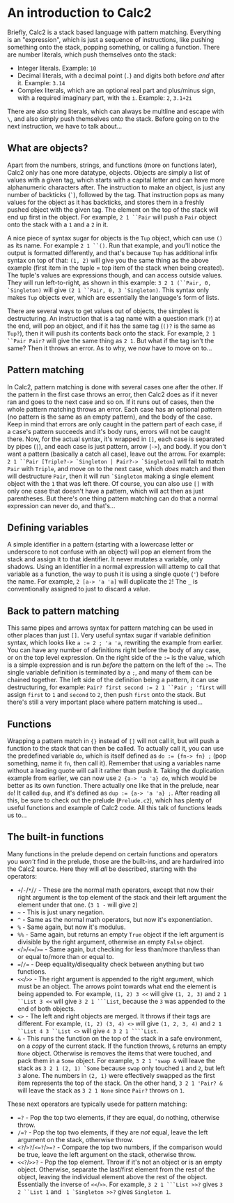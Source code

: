 # An introduction to Calc2

Briefly, Calc2 is a stack based language with pattern matching. Everything is an "expression", which is just a sequence of instructions, like pushing something onto the stack, popping something, or calling a function. There are number literals, which push themselves onto the stack:

* Integer literals. Example: `10`
* Decimal literals, with a decimal point (`.`) and digits both before *and* after it. Example: `3.14`
* Complex literals, which are an optional real part and plus/minus sign, with a required imaginary part, with the `i`. Example: `2`, `3.1+2i`

There are also string literals, which can always be multline and escape with ` \ `, and also simply push themselves onto the stack. Before going on to the next instruction, we have to talk about...

## What are objects?

Apart from the numbers, strings, and functions (more on functions later), Calc2 only has one more datatype, objects. Objects are simply a list of values with a given tag, which starts with a capital letter and can have more alphanumeric characters after. The instruction to make an object, is just any number of backticks (`` ` ``), followed by the tag. That instruction pops as many values for the object as it has backticks, and stores them in a freshly pushed object with the given tag. The element on the top of the stack will end up first in the object. For example, `2 1 ``Pair` will push a `Pair` object onto the stack with a `1` and a `2` in it.

A nice piece of syntax sugar for objects is the `Tup` object, which can use `()` as its name. For example `2 1 ``()`. Run that example, and you'll notice the output is formatted differently, and that's because `Tup` has additional infix syntax on top of that: `(1, 2)` will give you the same thing as the above example (first item in the tuple = top item of the stack when being created). The tuple's values are expressions though, and can access outside values. They will run left-to-right, as shown in this example: ```3 2 1 (``Pair, 0, `Singleton)``` will give ```(2 1 ``Pair, 0, 3 `Singleton)```. This syntax only makes `Tup` objects ever, which are essentially the language's form of lists.

There are several ways to get values out of objects, the simplest is destructuring. An instruction that is a tag name with a question mark (`?`) at the end, will pop an object, and if it has the same tag (`()?` is the same as `Tup?`), then it will push its contents back onto the stack. For example, `2 1 ``Pair Pair?` will give the same thing as `2 1`. But what if the tag isn't the same? Then it throws an error. As to why, we now have to move on to...

## Pattern matching

In Calc2, pattern matching is done with several cases one after the other. If the pattern in the first case throws an error, then Calc2 does as if it never ran and goes to the next case and so on. If it runs out of cases, then the whole pattern matching throws an error. Each case has an optional pattern (no pattern is the same as an empty pattern), and the body of the case. Keep in mind that errors are only caught in the pattern part of each case, if a case's pattern succeeds and it's body runs, errors will not be caught there. Now, for the actual syntax, it's wrapped in `[]`, each case is separated by pipes (`|`), and each case is just pattern, arrow (`->`), and body. If you don't want a pattern (basically a catch all case), leave out the arrow. For example: ```2 1 ``Pair [Triple?-> `Singleton | Pair?-> `Singleton]``` will fail to match `Pair` with `Triple`, and move on to the next case, which *does* match and then will destructure `Pair`, then it will run `` `Singleton `` making a single element object with the `1` that was left there. Of course, you can also use `[]` with only one case that doesn't have a pattern, which will act then as just parentheses. But there's one thing pattern matching can do that a normal expression can never do, and that's...

## Defining variables

A simple identifier in a pattern (starting with a lowercase letter or underscore to not confuse with an object) will pop an element from the stack and assign it to that identifier. It never mutates a variable, only shadows. Using an identifier in a normal expression will attemp to call that variable as a function, the way to push it is using a single quote (`'`) before the name. For example, `2 [a-> 'a 'a]` will duplicate the `2`! The `_` is conventionally assigned to just to discard a value.

## Back to pattern matching

This same pipes and arrows syntax for pattern matching can be used in other places than just `[]`. Very useful syntax sugar if variable definition syntax, which looks like `a := 2 ; 'a 'a`, rewriting the example from earlier. You can have any number of definitions right before the body of any case, or on the top level expression. On the right side of the `:=` is the value, which is a simple expression and is run *before* the pattern on the left of the `:=`. The single variable definition is terminated by a `;`, and many of them can be chained together. The left side of the definition being a pattern, it can use destructuring, for example: `Pair? first second := 2 1 ``Pair ; 'first` will assign `first` to `1` and `second` to `2`, then push `first` onto the stack. But there's still a very important place where pattern matching is used...

## Functions

Wrapping a pattern match in `{}` instead of `[]` will not call it, but will push a function to the stack that can then be called. To actually call it, you can use the predefined variable `do`, which is itself defined as `do := {fn-> fn} ;` (pop something, name it `fn`, then call it). Remember that using a variables name without a leading quote will call it rather than push it. Taking the duplication example from earlier, we can now use `2 {a-> 'a 'a} do`, which would be better as its own function. There actually one like that in the prelude, near `do`! It called `dup`, and it's defined as `dup := {a-> 'a 'a} ;`. After reading all this, be sure to check out the prelude (`Prelude.c2`), which has plenty of useful functions and example of Calc2 code. All this talk of functions leads us to...

## The built-in functions

Many functions in the prelude depend on certain functions and operators you *won't* find in the prelude, those are the built-ins, and are hardwired into the Calc2 source. Here they will *all* be described, starting with the operators:

* `+`/`-`/`*`/`/` - These are the normal math operators, except that now their right argument is the top element of the stack and their left argument the element under that one. (`3 1 -` will give `2`)
* `~` - This is just unary negation.
* `^` - Same as the normal math operators, but now it's exponentiation.
* `%` - Same again, but now it's modulus.
* `%%` - Same again, but returns an empty `True` object if the left argument is divisible by the right argument, otherwise an empty `False` object.
* `<`/`>`/`<=`/`>=` - Same again, but checking for less than/more than/less than or equal to/more than or equal to.
* `=`/`/=` - Deep equality/disequality check between anything but two functions.
* `<<`/`>>` - The right argument is appended to the right argument, which must be an object. The arrows point towards what end the element is being appended to. For example, `(1, 2) 3 <<` will give `(1, 2, 3)` and `2 1 ``List 3 <<` will give `3 2 1 ```List`, because the `3` was appended to the end of both objects.
* `<>` - The left and right objects are merged. It throws if their tags are different. For example, `(1, 2) (3, 4) <>` will give `(1, 2, 3, 4)` and `2 1 ``List 4 3 ``List <>` will give `4 3 2 1 ````List`.
* `&` - This runs the function on the top of the stack in a safe environment, on a *copy* of the current stack. If the function throws, `&` returns an empty `None` object. Otherwise is removes the items that were touched, and pack them in a `Some` object. For example, `3 2 1 'swap &` will leave the stack as ``3 2 1 (2, 1) `Some`` because `swap` only touched `1` and `2`, but left `3` alone. The numbers in `(2, 1)` were effectively swapped as the first item represents the top of the stack. On the other hand, `3 2 1 'Pair? &` will leave the stack as `3 2 1 None` since `Pair?` throws on `1`.

These next operators are typically usede for pattern matching:

* `=?` - Pop the top two elements, if they are equal, do nothing, otherwise throw.
* `/=?` - Pop the top two elements, if they are *not* equal, leave the left argument on the stack, otherwise throw.
* `<?`/`>?`/`<=?`/`>=?` - Compare the top two numbers, if the comparison would be true, leave the left argument on the stack, otherwise throw.
* `<<?`/`>>?` - Pop the top element. Throw if it's not an object or is an empty object. Otherwise, separate the last/first element from the rest of the object, leaving the individual element above the rest of the object. Essentially the inverse of `<<`/`>>`. For example, `3 2 1 ```List >>?` gives `3 2 ``List 1` and `` 1 `Singleton >>?`` gives `Singleton 1`.